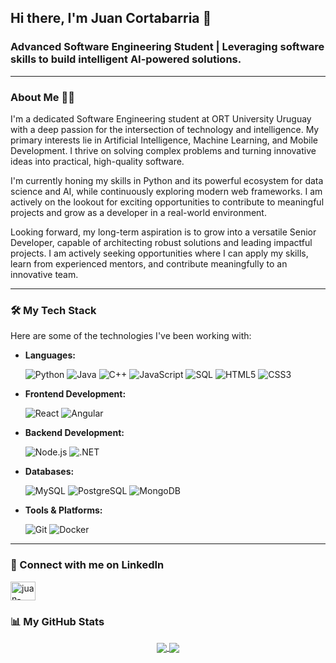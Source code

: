 ## Hi there, I'm Juan Cortabarria 👋

### Advanced Software Engineering Student | Leveraging software skills to build intelligent AI-powered solutions.
---

### About Me 👨‍💻

I'm a dedicated Software Engineering student at ORT University Uruguay with a deep passion for the intersection of technology and intelligence. My primary interests lie in Artificial Intelligence, Machine Learning, and Mobile Development. I thrive on solving complex problems and turning innovative ideas into practical, high-quality software.

I'm currently honing my skills in Python and its powerful ecosystem for data science and AI, while continuously exploring modern web frameworks. I am actively on the lookout for exciting opportunities to contribute to meaningful projects and grow as a developer in a real-world environment.

Looking forward, my long-term aspiration is to grow into a versatile Senior Developer, capable of architecting robust solutions and leading impactful projects. I am actively seeking opportunities where I can apply my skills, learn from experienced mentors, and contribute meaningfully to an innovative team.

---

### 🛠️ My Tech Stack

Here are some of the technologies I've been working with:

* **Languages:**

    ![Python](https://img.shields.io/badge/Python-3776AB?style=for-the-badge&logo=python&logoColor=white)
    ![Java](https://img.shields.io/badge/Java-ED8B00?style=for-the-badge&logo=java&logoColor=white)
    ![C++](https://img.shields.io/badge/C%2B%2B-00599C?style=for-the-badge&logo=c%2B%2B&logoColor=white)
    ![JavaScript](https://img.shields.io/badge/JavaScript-F7DF1E?style=for-the-badge&logo=javascript&logoColor=black)
    ![SQL](https://img.shields.io/badge/SQL-025E8C?style=for-the-badge&logo=MicrosoftSQLServer&logoColor=white)
    ![HTML5](https://img.shields.io/badge/HTML5-E34F26?style=for-the-badge&logo=html5&logoColor=white)
    ![CSS3](https://img.shields.io/badge/CSS3-1572B6?style=for-the-badge&logo=css3&logoColor=white)

* **Frontend Development:**

    ![React](https://img.shields.io/badge/React-20232A?style=for-the-badge&logo=react&logoColor=61DAFB)
    ![Angular](https://img.shields.io/badge/Angular-DD0031?style=for-the-badge&logo=angular&logoColor=white)

* **Backend Development:**

    ![Node.js](https://img.shields.io/badge/Node.js-339933?style=for-the-badge&logo=nodedotjs&logoColor=white)
    ![.NET](https://img.shields.io/badge/.NET-512BD4?style=for-the-badge&logo=dotnet&logoColor=white)
    
* **Databases:**

    ![MySQL](https://img.shields.io/badge/MySQL-4479A1?style=for-the-badge&logo=mysql&logoColor=white)
    ![PostgreSQL](https://img.shields.io/badge/PostgreSQL-4169E1?style=for-the-badge&logo=postgresql&logoColor=white)
    ![MongoDB](https://img.shields.io/badge/MongoDB-47A248?style=for-the-badge&logo=mongodb&logoColor=white)

* **Tools & Platforms:**

    ![Git](https://img.shields.io/badge/Git-F05032?style=for-the-badge&logo=git&logoColor=white)
    ![Docker](https://img.shields.io/badge/Docker-2496ED?style=for-the-badge&logo=docker&logoColor=white)

---

### 🔗 Connect with me on LinkedIn

<p align="left">
<a href="https://www.linkedin.com/in/juan-cortabarria-labat" target="blank"><img align="center" src="https://raw.githubusercontent.com/rahuldkjain/github-profile-readme-generator/master/src/images/icons/Social/linked-in-alt.svg" alt="juan-cortabarria-labat" height="30" width="40" /></a>
</p>

### 📊 My GitHub Stats

<p align="center">
  <a href="https://github.com/anuraghazra/github-readme-stats">
    <img align="center" src="https://github-readme-stats.vercel.app/api?username=JuanCortabarria&show_icons=true&theme=tokyonight&hide_border=true&count_private=true" />
  </a>
  <a href="https://github.com/anuraghazra/github-readme-stats">
    <img align="center" src="https://github-readme-stats.vercel.app/api/top-langs/?username=JuanCortabarria&layout=compact&theme=tokyonight&hide_border=true&langs_count=8" />
  </a>
</p>
